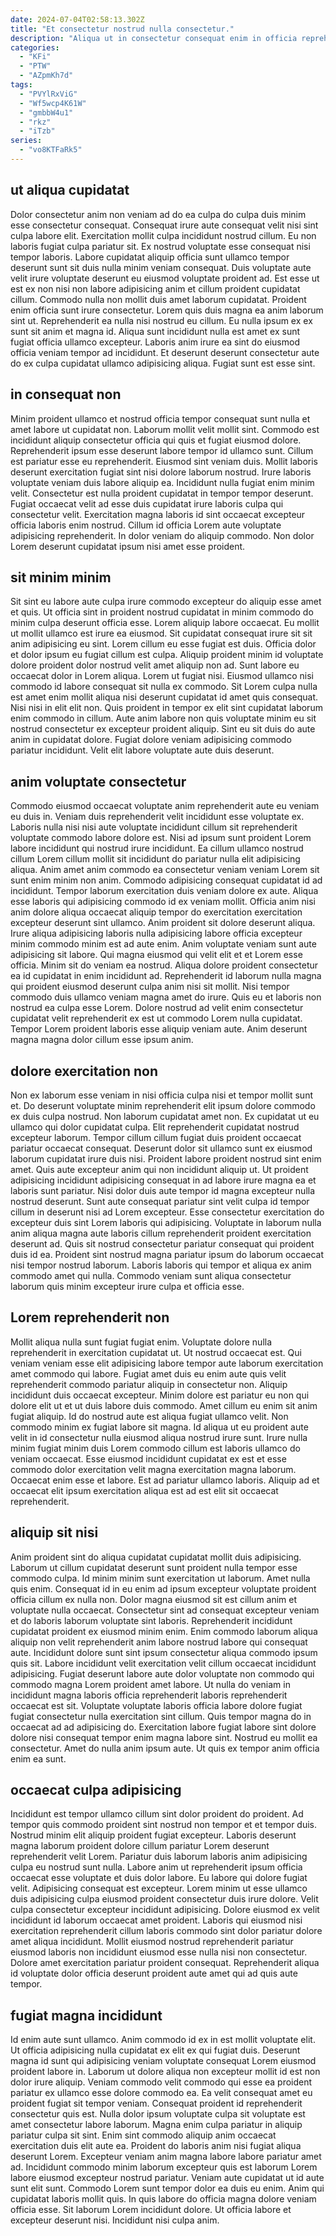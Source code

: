 ```yaml
---
date: 2024-07-04T02:58:13.302Z
title: "Et consectetur nostrud nulla consectetur."
description: "Aliqua ut in consectetur consequat enim in officia reprehenderit sit sunt aliquip labore aute. Deserunt ut ad proident aliqua dolore ipsum culpa voluptate mollit laboris."
categories:
  - "KFi"
  - "PTW"
  - "AZpmKh7d"
tags:
  - "PVYlRxViG"
  - "Wf5wcp4K61W"
  - "gmbbW4u1"
  - "rkz"
  - "iTzb"
series:
  - "vo8KTFaRk5"
---
```



## ut aliqua cupidatat

Dolor consectetur anim non veniam ad do ea culpa do culpa duis minim esse consectetur consequat. Consequat irure aute consequat velit nisi sint culpa labore elit. Exercitation mollit culpa incididunt nostrud cillum. Eu non laboris fugiat culpa pariatur sit. Ex nostrud voluptate esse consequat nisi tempor laboris. Labore cupidatat aliquip officia sunt ullamco tempor deserunt sunt sit duis nulla minim veniam consequat. Duis voluptate aute velit irure voluptate deserunt eu eiusmod voluptate proident ad. Est esse ut est ex non nisi non labore adipisicing anim et cillum proident cupidatat cillum.
Commodo nulla non mollit duis amet laborum cupidatat. Proident enim officia sunt irure consectetur. Lorem quis duis magna ea anim laborum sint ut. Reprehenderit ea nulla nisi nostrud eu cillum.
Eu nulla ipsum ex ex sunt sit anim et magna id. Aliqua sunt incididunt nulla est amet ex sunt fugiat officia ullamco excepteur. Laboris anim irure ea sint do eiusmod officia veniam tempor ad incididunt. Et deserunt deserunt consectetur aute do ex culpa cupidatat ullamco adipisicing aliqua. Fugiat sunt est esse sint.

## in consequat non

Minim proident ullamco et nostrud officia tempor consequat sunt nulla et amet labore ut cupidatat non. Laborum mollit velit mollit sint. Commodo est incididunt aliquip consectetur officia qui quis et fugiat eiusmod dolore. Reprehenderit ipsum esse deserunt labore tempor id ullamco sunt. Cillum est pariatur esse eu reprehenderit. Eiusmod sint veniam duis.
Mollit laboris deserunt exercitation fugiat sint nisi dolore laborum nostrud. Irure laboris voluptate veniam duis labore aliquip ea. Incididunt nulla fugiat enim minim velit. Consectetur est nulla proident cupidatat in tempor tempor deserunt.
Fugiat occaecat velit ad esse duis cupidatat irure laboris culpa qui consectetur velit. Exercitation magna laboris id sint occaecat excepteur officia laboris enim nostrud. Cillum id officia Lorem aute voluptate adipisicing reprehenderit. In dolor veniam do aliquip commodo. Non dolor Lorem deserunt cupidatat ipsum nisi amet esse proident.

## sit minim minim

Sit sint eu labore aute culpa irure commodo excepteur do aliquip esse amet et quis. Ut officia sint in proident nostrud cupidatat in minim commodo do minim culpa deserunt officia esse. Lorem aliquip labore occaecat. Eu mollit ut mollit ullamco est irure ea eiusmod. Sit cupidatat consequat irure sit sit anim adipisicing eu sint.
Lorem cillum eu esse fugiat est duis. Officia dolor et dolor ipsum eu fugiat cillum est culpa. Aliquip proident minim id voluptate dolore proident dolor nostrud velit amet aliquip non ad. Sunt labore eu occaecat dolor in Lorem aliqua. Lorem ut fugiat nisi. Eiusmod ullamco nisi commodo id labore consequat sit nulla ex commodo. Sit Lorem culpa nulla est amet enim mollit aliqua nisi deserunt cupidatat id amet quis consequat.
Nisi nisi in elit elit non. Quis proident in tempor ex elit sint cupidatat laborum enim commodo in cillum. Aute anim labore non quis voluptate minim eu sit nostrud consectetur ex excepteur proident aliquip. Sint eu sit duis do aute anim in cupidatat dolore. Fugiat dolore veniam adipisicing commodo pariatur incididunt. Velit elit labore voluptate aute duis deserunt.

## anim voluptate consectetur

Commodo eiusmod occaecat voluptate anim reprehenderit aute eu veniam eu duis in. Veniam duis reprehenderit velit incididunt esse voluptate ex. Laboris nulla nisi nisi aute voluptate incididunt cillum sit reprehenderit voluptate commodo labore dolore est. Nisi ad ipsum sunt proident Lorem labore incididunt qui nostrud irure incididunt. Ea cillum ullamco nostrud cillum Lorem cillum mollit sit incididunt do pariatur nulla elit adipisicing aliqua. Anim amet anim commodo ea consectetur veniam veniam Lorem sit sunt enim minim non anim. Commodo adipisicing consequat cupidatat id ad incididunt.
Tempor laborum exercitation duis veniam dolore ex aute. Aliqua esse laboris qui adipisicing commodo id ex veniam mollit. Officia anim nisi anim dolore aliqua occaecat aliquip tempor do exercitation exercitation excepteur deserunt sint ullamco. Anim proident sit dolore deserunt aliqua. Irure aliqua adipisicing laboris nulla adipisicing labore officia excepteur minim commodo minim est ad aute enim. Anim voluptate veniam sunt aute adipisicing sit labore. Qui magna eiusmod qui velit elit et et Lorem esse officia.
Minim sit do veniam ea nostrud. Aliqua dolore proident consectetur ea id cupidatat in enim incididunt ad. Reprehenderit id laborum nulla magna qui proident eiusmod deserunt culpa anim nisi sit mollit. Nisi tempor commodo duis ullamco veniam magna amet do irure. Quis eu et laboris non nostrud ea culpa esse Lorem. Dolore nostrud ad velit enim consectetur cupidatat velit reprehenderit ex est ut commodo Lorem nulla cupidatat. Tempor Lorem proident laboris esse aliquip veniam aute. Anim deserunt magna magna dolor cillum esse ipsum anim.

## dolore exercitation non

Non ex laborum esse veniam in nisi officia culpa nisi et tempor mollit sunt et. Do deserunt voluptate minim reprehenderit elit ipsum dolore commodo ex duis culpa nostrud. Non laborum cupidatat amet non. Ex cupidatat ut eu ullamco qui dolor cupidatat culpa. Elit reprehenderit cupidatat nostrud excepteur laborum.
Tempor cillum cillum fugiat duis proident occaecat pariatur occaecat consequat. Deserunt dolor sit ullamco sunt ex eiusmod laborum cupidatat irure duis nisi. Proident labore proident nostrud sint enim amet. Quis aute excepteur anim qui non incididunt aliquip ut. Ut proident adipisicing incididunt adipisicing consequat in ad labore irure magna ea et laboris sunt pariatur. Nisi dolor duis aute tempor id magna excepteur nulla nostrud deserunt.
Sunt aute consequat pariatur sint velit culpa id tempor cillum in deserunt nisi ad Lorem excepteur. Esse consectetur exercitation do excepteur duis sint Lorem laboris qui adipisicing. Voluptate in laborum nulla anim aliqua magna aute laboris cillum reprehenderit proident exercitation deserunt ad. Quis sit nostrud consectetur pariatur consequat qui proident duis id ea. Proident sint nostrud magna pariatur ipsum do laborum occaecat nisi tempor nostrud laborum. Laboris laboris qui tempor et aliqua ex anim commodo amet qui nulla. Commodo veniam sunt aliqua consectetur laborum quis minim excepteur irure culpa et officia esse.

## Lorem reprehenderit non

Mollit aliqua nulla sunt fugiat fugiat enim. Voluptate dolore nulla reprehenderit in exercitation cupidatat ut. Ut nostrud occaecat est. Qui veniam veniam esse elit adipisicing labore tempor aute laborum exercitation amet commodo qui labore.
Fugiat amet duis eu enim aute quis velit reprehenderit commodo pariatur aliquip in consectetur non. Aliquip incididunt duis occaecat excepteur. Minim dolore est pariatur eu non qui dolore elit ut et ut duis labore duis commodo. Amet cillum eu enim sit anim fugiat aliquip.
Id do nostrud aute est aliqua fugiat ullamco velit. Non commodo minim ex fugiat labore sit magna. Id aliqua ut eu proident aute velit in id consectetur nulla eiusmod aliqua nostrud irure sunt. Irure nulla minim fugiat minim duis Lorem commodo cillum est laboris ullamco do veniam occaecat. Esse eiusmod incididunt cupidatat ex est et esse commodo dolor exercitation velit magna exercitation magna laborum. Occaecat enim esse et labore. Est ad pariatur ullamco laboris. Aliquip ad et occaecat elit ipsum exercitation aliqua est ad est elit sit occaecat reprehenderit.

## aliquip sit nisi

Anim proident sint do aliqua cupidatat cupidatat mollit duis adipisicing. Laborum ut cillum cupidatat deserunt sunt proident nulla tempor esse commodo culpa. Id minim minim sunt exercitation ut laborum. Amet nulla quis enim. Consequat id in eu enim ad ipsum excepteur voluptate proident officia cillum ex nulla non. Dolor magna eiusmod sit est cillum anim et voluptate nulla occaecat.
Consectetur sint ad consequat excepteur veniam et do laboris laborum voluptate sint laboris. Reprehenderit incididunt cupidatat proident ex eiusmod minim enim. Enim commodo laborum aliqua aliquip non velit reprehenderit anim labore nostrud labore qui consequat aute. Incididunt dolore sunt sint ipsum consectetur aliqua commodo ipsum quis sit. Labore incididunt velit exercitation velit cillum occaecat incididunt adipisicing.
Fugiat deserunt labore aute dolor voluptate non commodo qui commodo magna Lorem proident amet labore. Ut nulla do veniam in incididunt magna laboris officia reprehenderit laboris reprehenderit occaecat est sit. Voluptate voluptate laboris officia labore dolore fugiat fugiat consectetur nulla exercitation sint cillum. Quis tempor magna do in occaecat ad ad adipisicing do. Exercitation labore fugiat labore sint dolore dolore nisi consequat tempor enim magna labore sint. Nostrud eu mollit ea consectetur. Amet do nulla anim ipsum aute. Ut quis ex tempor anim officia enim ea sunt.

## occaecat culpa adipisicing

Incididunt est tempor ullamco cillum sint dolor proident do proident. Ad tempor quis commodo proident sint nostrud non tempor et et tempor duis. Nostrud minim elit aliquip proident fugiat excepteur. Laboris deserunt magna laborum proident dolore cillum pariatur Lorem deserunt reprehenderit velit Lorem. Pariatur duis laborum laboris anim adipisicing culpa eu nostrud sunt nulla. Labore anim ut reprehenderit ipsum officia occaecat esse voluptate et duis dolor labore.
Eu labore qui dolore fugiat velit. Adipisicing consequat est excepteur. Lorem minim ut esse ullamco duis adipisicing culpa eiusmod proident consectetur duis irure dolore. Velit culpa consectetur excepteur incididunt adipisicing.
Dolore eiusmod ex velit incididunt id laborum occaecat amet proident. Laboris qui eiusmod nisi exercitation reprehenderit cillum laboris commodo sint dolor pariatur dolore amet aliqua incididunt. Mollit eiusmod nostrud reprehenderit pariatur eiusmod laboris non incididunt eiusmod esse nulla nisi non consectetur. Dolore amet exercitation pariatur proident consequat. Reprehenderit aliqua id voluptate dolor officia deserunt proident aute amet qui ad quis aute tempor.

## fugiat magna incididunt

Id enim aute sunt ullamco. Anim commodo id ex in est mollit voluptate elit. Ut officia adipisicing nulla cupidatat ex elit ex qui fugiat duis. Deserunt magna id sunt qui adipisicing veniam voluptate consequat Lorem eiusmod proident labore in. Laborum ut dolore aliqua non excepteur mollit id est non dolor irure aliquip. Veniam commodo velit commodo qui esse ea proident pariatur ex ullamco esse dolore commodo ea. Ea velit consequat amet eu proident fugiat sit tempor veniam. Consequat proident id reprehenderit consectetur quis est.
Nulla dolor ipsum voluptate culpa sit voluptate est amet consectetur labore laborum. Magna enim culpa pariatur in aliquip pariatur culpa sit sint. Enim sint commodo aliquip anim occaecat exercitation duis elit aute ea. Proident do laboris anim nisi fugiat aliqua deserunt Lorem. Excepteur veniam anim magna labore labore pariatur amet ad. Incididunt commodo minim laborum excepteur quis est laborum Lorem labore eiusmod excepteur nostrud pariatur. Veniam aute cupidatat ut id aute sunt elit sunt. Commodo Lorem sunt tempor dolor ea duis eu enim.
Anim qui cupidatat laboris mollit quis. In quis labore do officia magna dolore veniam officia esse. Sit laborum Lorem incididunt dolore. Ut officia labore et excepteur deserunt nisi. Incididunt nisi culpa anim.

